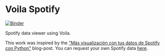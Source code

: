 # Voila Spotify

[![Binder](https://mybinder.org/badge_logo.svg)](https://mybinder.org/v2/gh/martinRenou/voila-spotify/master?urlpath=%2Fvoila%2Frender%2FSpotify_viewer.ipynb)

Spotify data viewer using Voila.

This work was inspired by the ["Más visualización con tus datos de Spotify con Python"](https://tacosdedatos.com/mas-data-viz-con-spotify-python) blog-post. You can request your own Spotify data [here](https://www.spotify.com/account/privacy).
